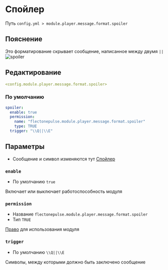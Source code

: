 # Спойлер
Путь `config.yml > module.player.message.format.spoiler`

## Пояснение
Это форматирование скрывает сообщение, написанное между двумя `||`
![spoiler](/spoiler.png)

## Редактирование
```yaml
<config.module.player.message.format.spoiler>
```

### По умолчанию
```yaml
spoiler:
  enable: true
  permission:
    name: "flectonepulse.module.player.message.format.spoiler"
    type: TRUE
  trigger: "\\Q||\\E"
```

## Параметры

- Сообщение и символ изменяются тут [Спойлер](/ru/messages/ru_ru/module/tag/spoiler/)

### `enable`
- По умолчанию `true`

Включает или выключает работоспособность модуля

### `permission`
- Название `flectonepulse.module.player.message.format.spoiler`
- Тип `TRUE`

[Право](/ru/config/module/#пояснение) для использования модуля

### `trigger`
- По умолчанию `\\Q||\\E`

Символы, между которыми должно быть заключено сообщение